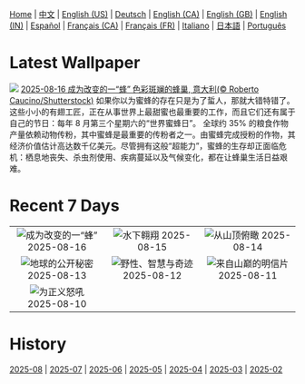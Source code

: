 [Home](../README.md) | [中文](zh-CN.md) | [English (US)](en-US.md) | [Deutsch](de-DE.md) | [English (CA)](en-CA.md) | [English (GB)](en-GB.md) | [English (IN)](en-IN.md) | [Español](es-ES.md) | [Français (CA)](fr-CA.md) | [Français (FR)](fr-FR.md) | [Italiano](it-IT.md) | [日本語](ja-JP.md) | [Português](pt-BR.md)

# Latest Wallpaper
![](https://www.bing.com/th?id=OHR.ColorfulBeehives_ZH-CN0180195770_UHD.jpg)
[2025-08-16 成为改变的一“蜂” 色彩斑斓的蜂巢, 意大利(© Roberto Caucino/Shutterstock)](https://www.bing.com/th?id=OHR.ColorfulBeehives_ZH-CN0180195770_UHD.jpg)
如果你以为蜜蜂的存在只是为了蜇人，那就大错特错了。这些小小的有翅工匠，正在从事世界上最甜蜜也最重要的工作，而且它们还有属于自己的节日：每年 8 月第三个星期六的“世界蜜蜂日”。 全球约 35% 的粮食作物产量依赖动物传粉，其中蜜蜂是最重要的传粉者之一。由蜜蜂完成授粉的作物，其经济价值估计高达数千亿美元。尽管拥有这般“超能力”，蜜蜂的生存却正面临危机：栖息地丧失、杀虫剂使用、疾病蔓延以及气候变化，都在让蜂巢生活日益艰难。

# Recent 7 Days
|  |  |  |
|:---:|:---:|:---:|
| ![](https://www.bing.com/th?id=OHR.ColorfulBeehives_ZH-CN0180195770_400x240.jpg "成为改变的一“蜂”") 2025-08-16 | ![](https://www.bing.com/th?id=OHR.SpottedEagleRay_ZH-CN9894613260_400x240.jpg "水下翱翔") 2025-08-15 | ![](https://www.bing.com/th?id=OHR.PizNairPeak_ZH-CN8209144138_400x240.jpg "从山顶俯瞰") 2025-08-14 |
| ![](https://www.bing.com/th?id=OHR.CoronaArch_ZH-CN5406267193_400x240.jpg "地球的公开秘密") 2025-08-13 | ![](https://www.bing.com/th?id=OHR.KenyaElephants_ZH-CN7587207512_400x240.jpg "野性、智慧与奇迹") 2025-08-12 | ![](https://www.bing.com/th?id=OHR.SantaMaddalena_ZH-CN7421083295_400x240.jpg "来自山巅的明信片") 2025-08-11 |
| ![](https://www.bing.com/th?id=OHR.LionessKenya_ZH-CN6791029673_400x240.jpg "为正义怒吼") 2025-08-10 |  |  |

# History
[2025-08](../archives/wallpaper/zh-CN/w_2025_08.md) | [2025-07](../archives/wallpaper/zh-CN/w_2025_07.md) | [2025-06](../archives/wallpaper/zh-CN/w_2025_06.md) | [2025-05](../archives/wallpaper/zh-CN/w_2025_05.md) | [2025-04](../archives/wallpaper/zh-CN/w_2025_04.md) | [2025-03](../archives/wallpaper/zh-CN/w_2025_03.md) | [2025-02](../archives/wallpaper/zh-CN/w_2025_02.md)
